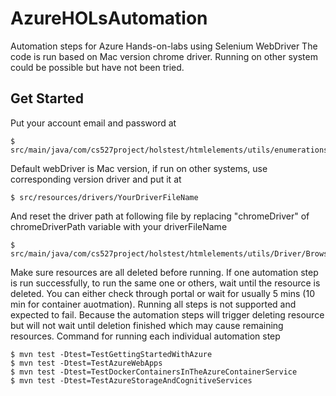 # AzureHOLsAutomation
Automation steps for Azure Hands-on-labs using Selenium WebDriver
The code is run based on Mac version chrome driver. Running on other system could be possible but have not been tried.

## Get Started
Put your account email and password at  
```
$ src/main/java/com/cs527project/holstest/htmlelements/utils/enumerations/AccountInfo.java
```
Default webDriver is Mac version, if run on other systems, use corresponding version driver and put it at
```
$ src/resources/drivers/YourDriverFileName
```
And reset the driver path at following file by replacing "chromeDriver" of chromeDriverPath variable  with your driverFileName
```
$ src/main/java/com/cs527project/holstest/htmlelements/utils/Driver/BrowserDriver.java
```
Make sure resources are all deleted before running. If one automation step is run successfully, to run the same one or others, wait until the resource is deleted. You can either check through portal or wait for usually 5 mins (10 min for container auotmation).
Running all steps is not supported and expected to fail. Because the automation steps will trigger deleting resource but will not wait until deletion finished which may cause remaining resources.
Command for running each individual automation step 
```
$ mvn test -Dtest=TestGettingStartedWithAzure
$ mvn test -Dtest=TestAzureWebApps
$ mvn test -Dtest=TestDockerContainersInTheAzureContainerService
$ mvn test -Dtest=TestAzureStorageAndCognitiveServices
```
